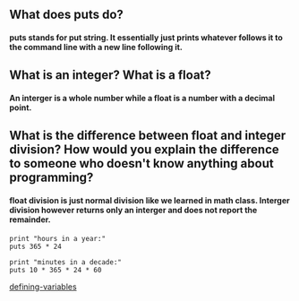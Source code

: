 ## What does puts do?
#### puts stands for put string. It essentially just prints whatever follows it to the command line with a new line following it. 
## What is an integer? What is a float?
#### An interger is a whole number while a float is a number with a decimal point. 
## What is the difference between float and integer division? How would you explain the difference to someone who doesn't know anything about programming?
#### float division is just normal division like we learned in math class. Interger division however returns only an interger and does not report the remainder.

```
print "hours in a year:"
puts 365 * 24

print "minutes in a decade:"
puts 10 * 365 * 24 * 60

```

[defining-variables](/week-4/defining-variables.rb)